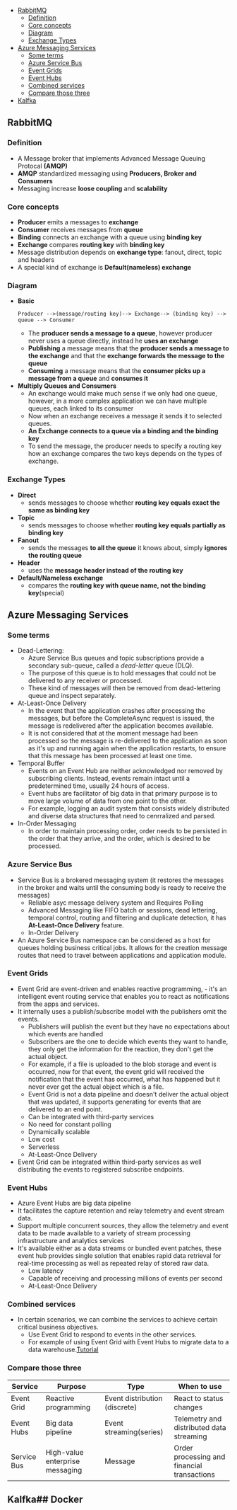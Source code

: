 ﻿- [RabbitMQ](#rabbitmq)
  * [Definition](#definition)
  * [Core concepts](#core-concepts)
  * [Diagram](#diagram)
  * [Exchange Types](#exchange-types)
- [Azure Messaging Services](#azure-messaging-services)
  * [Some terms](#some-terms)
  * [Azure Service Bus](#azure-service-bus)
  * [Event Grids](#event-grids)
  * [Event Hubs](#event-hubs)
  * [Combined services](#combined-services)
  * [Compare those three](#compare-those-three)
- [Kalfka](#kalfka)

## RabbitMQ
### Definition
- A Message broker that implements Advanced Message Queuing Protocal **(AMQP)**
- **AMQP** standardized messaging using **Producers, Broker and Consumers**
- Messaging increase **loose coupling** and **scalability**
### Core concepts
- **Producer** emits a messages to **exchange**
- **Consumer** receives messages from **queue**
- **Binding** connects an exchange with a queue using **binding key**
- **Exchange** compares **routing key** with **binding key**
- Message distribution depends on **exchange type**: fanout, direct, topic and headers
- A special kind of exchange is **Default(nameless) exchange**
### Diagram
- **Basic**
	```
	Producer -->(message/routing key)--> Exchange--> (binding key) --> queue --> Consumer
	```
	- The **producer sends a message to a queue**, however producer never uses a queue directly, instead he **uses an exchange**
	- **Publishing** a message means that the **producer sends a message to the exchange** and that the **exchange forwards the message to the queue**
	- **Consuming** a message means that the **consumer picks up a message from a queue** and **consumes it**
- **Multiply Queues and Consumers**
	- An exchange would make much sense if we only had one queue, however, in a more complex application we can have multiple queues, each linked to its consumer
	- Now when an exchange receives a message it sends it to selected queues. 
	- **An Exchange connects to a queue via a binding and the binding key**
	- To send the message, the producer needs to specify a routing key how an exchange compares the two keys depends on the types of exchange.
### Exchange Types
- **Direct**
	- sends messages to choose whether **routing key equals exact the same as binding key**
- **Topic**
	- sends messages to choose whether **routing key equals partially as binding key**
- **Fanout**
	- sends the messages **to all the queue** it knows about, simply **ignores the routing queue**
- **Header**
	- uses the **message header instead of the routing key**
- **Default/Nameless exchange**
	- compares the **routing key with queue name, not the binding key**(special)
## Azure Messaging Services
### Some terms
- Dead-Lettering: 
	- Azure Service Bus queues and topic subscriptions provide a secondary sub-queue, called a _dead-letter_ queue (DLQ). 
	- The purpose of this queue is to hold messages that could not be delivered to any receiver or processed.
	- These kind of messages will then be removed from dead-lettering queue and inspect separately.
- At-Least-Once Delivery
	- In the event that the application crashes after processing the messages, but before the CompleteAsync request is issued, the message is redelivered after the application becomes available.
	- It is not considered that at the moment message had been processed so the message is re-delivered to the application as soon as it's up and running again when the application restarts, to ensure that this message has been processed at least one time.
- Temporal Buffer
	- Events on an Event Hub are neither acknowledged nor removed by subscribing clients. Instead, events remain intact until a predetermined time, usually 24 hours of access.
	- Event hubs are facilitator of big data in that primary purpose is to move large volume of data from one point to the other. 
	- For example, logging an audit system that consists widely distributed and diverse data structures that need to cenrralized and parsed.
- In-Order Messaging
	- In order to maintain processing order, order needs to be persisted in the order that they arrive, and the order, which is desired to be processed.
### Azure Service Bus
- Service Bus is  a brokered messaging system (it restores the messages in the broker and waits until the consuming body is ready to receive the messages)
	- Reliable asyc message delivery system and Requires Polling
	- Advanced Messaging like FIFO batch or sessions, dead lettering, temporal control, routing and filtering and duplicate detection, it has **At-Least-Once Delivery** feature.
	- In-Order Delivery
- An Azure Service Bus namespace can be considered as a host for queues holding business critical jobs. It allows for the creation message routes that need to travel between applications and application module.
### Event Grids
- Event Grid are event-driven and enables reactive programming, - it's an intelligent event routing service that enables you to react as notifications from the apps and services.
- It internally uses a publish/subscribe model with the publishers omit the events.
	- Publishers will publish the event but they have no expectations about which events are handled
	- Subscribers are the one to decide which events they want to handle, they only get the information for the reaction, they don't get the actual object.
	- For example, if a file is uploaded to the blob storage and event is occurred, now for that event, the event grid will received the notification that the event has occurred, what has happened but it never ever get the actual object which is a file.
	- Event Grid is not a data pipeline and doesn't deliver the actual object that was updated, it supports generating for events that are delivered to an end point.
	- Can be integrated with third-party services
	- No need for constant polling
	- Dynamically scalable
	- Low cost
	- Serverless
	- At-Least-Once Delivery
- Event Grid can be integrated within third-party services as well distributing the events to registered subscribe endpoints.
### Event Hubs
- Azure Event Hubs are big data pipeline
- It facilitates the capture retention and relay telemetry and event stream data.
- Support multiple concurrent sources, they allow the telemetry and event data to be made available to a variety of stream processing infrastructure and analytics services
- It's available either as a data streams or bundled event patches, these event hub provides single solution that enables rapid data retrieval for real-time processing as well as repeated relay of stored raw data.
	- Low latency
	- Capable of receiving and processing millions of events per second
	- At-Least-Once Delivery
### Combined services
- In certain scenarios, we can combine the services to achieve certain critical business objectives.
	- Use Event Grid to respond to events in the other services. 
	- For example of using Event Grid with Event Hubs to migrate data to a data warehouse.[Tutorial]([https://docs.microsoft.com/en-us/azure/event-grid/event-grid-event-hubs-integration](https://docs.microsoft.com/en-us/azure/event-grid/event-grid-event-hubs-integration))
### Compare those three
| Service | Purpose | Type | When to use |
|--|--|--|--|
|Event Grid|Reactive programming|Event distribution (discrete)|React to status changes|
|Event Hubs|Big data pipeline|Event streaming(series)|Telemetry and distributed data streaming|
|Service Bus|High-value enterprise messaging|Message|Order processing and financial transactions|
## Kalfka## Docker
